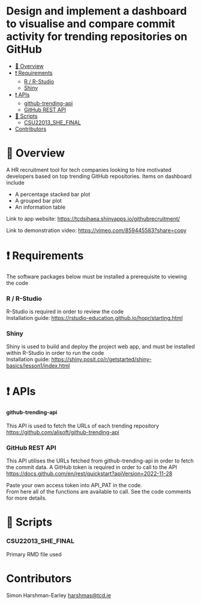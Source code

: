 Design and implement a dashboard to visualise and compare commit
activity for trending repositories on GitHub
================

- [:blue_book: Overview](#blue_book-overview)
- [:heavy_exclamation_mark:
  Requirements](#heavy_exclamation_mark-requirements)
  - [R / R-Studio](#r--r-studio)
  - [Shiny](#shiny)
- [:heavy_exclamation_mark: APIs](#heavy_exclamation_mark-apis)
  - [github-trending-api](#github-trending-api)
  - [GitHub REST API](#github-rest-api)
- [:floppy_disk: Scripts](#floppy_disk-scripts)
  - [CSU22013_SHE_FINAL](#csu22013_she_final)
- [Contributors](#contributors)

# :blue_book: Overview

A HR recruitment tool for tech companies looking to hire motivated
developers based on top trending GitHub repositories. Items on dashboard
include   
- A percentage stacked bar plot  
- A grouped bar plot  
- An information table

Link to app website: https://tcdsihaea.shinyapps.io/githubrecruitment/

Link to demonstration video: https://vimeo.com/859445583?share=copy

# :heavy_exclamation_mark: Requirements

The software packages below must be installed a prerequisite to viewing
the code

### R / R-Studio

R-Studio is required in order to review the code  
Installation guide:
<https://rstudio-education.github.io/hopr/starting.html>

### Shiny

Shiny is used to build and deploy the project web app, and must be
installed within R-Studio in order to run the code  
Installation guide:
<https://shiny.posit.co/r/getstarted/shiny-basics/lesson1/index.html>

# :heavy_exclamation_mark: APIs

#### github-trending-api

This API is used to fetch the URLs of each trending repository  
<https://github.com/alisoft/github-trending-api>

### GitHub REST API

This API utilises the URLs fetched from github-trending-api in order to
fetch the commit data. A GitHub token is required in order to call to
the API  
<https://docs.github.com/en/rest/quickstart?apiVersion=2022-11-28>

Paste your own access token into API_PAT in the code.  
From here all of the functions are available to call. See the code
comments for more details.

# :floppy_disk: Scripts

### CSU22013_SHE_FINAL

Primary RMD file used

# Contributors

Simon Harshman-Earley <harshmas@tcd.ie>
